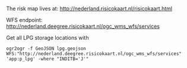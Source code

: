 The risk map lives at: http://nederland.risicokaart.nl/risicokaart.html

WFS endpoint: http://nederland.deegree.risicokaart.nl/ogc_wms_wfs/services

Get all LPG storage locations with 

    ogr2ogr -f GeoJSON lpg.geojson 
    WFS:"http://nederland.deegree.risicokaart.nl/ogc_wms_wfs/services"
    'app:p_lpg' -where "INDITB='J'"
